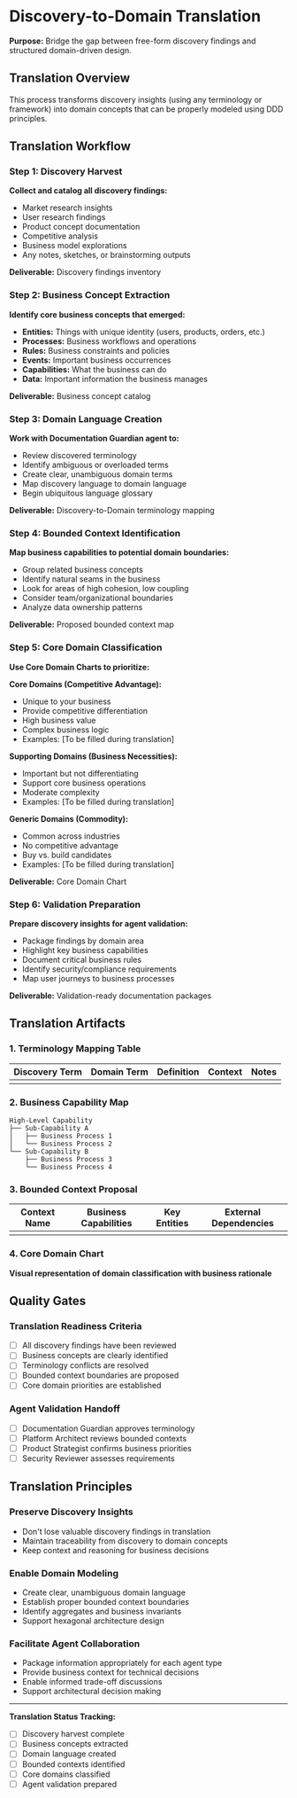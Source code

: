 # Discovery-to-Domain Translation

**Purpose:** Bridge the gap between free-form discovery findings and structured domain-driven design.

## Translation Overview

This process transforms discovery insights (using any terminology or framework) into domain concepts that can be properly modeled using DDD principles.

## Translation Workflow

### Step 1: Discovery Harvest
**Collect and catalog all discovery findings:**
- Market research insights
- User research findings  
- Product concept documentation
- Competitive analysis
- Business model explorations
- Any notes, sketches, or brainstorming outputs

**Deliverable:** Discovery findings inventory

### Step 2: Business Concept Extraction
**Identify core business concepts that emerged:**
- **Entities:** Things with unique identity (users, products, orders, etc.)
- **Processes:** Business workflows and operations
- **Rules:** Business constraints and policies
- **Events:** Important business occurrences
- **Capabilities:** What the business can do
- **Data:** Important information the business manages

**Deliverable:** Business concept catalog

### Step 3: Domain Language Creation
**Work with Documentation Guardian agent to:**
- Review discovered terminology
- Identify ambiguous or overloaded terms
- Create clear, unambiguous domain terms
- Map discovery language to domain language
- Begin ubiquitous language glossary

**Deliverable:** Discovery-to-Domain terminology mapping

### Step 4: Bounded Context Identification
**Map business capabilities to potential domain boundaries:**
- Group related business concepts
- Identify natural seams in the business
- Look for areas of high cohesion, low coupling
- Consider team/organizational boundaries
- Analyze data ownership patterns

**Deliverable:** Proposed bounded context map

### Step 5: Core Domain Classification
**Use Core Domain Charts to prioritize:**

**Core Domains (Competitive Advantage):**
- Unique to your business
- Provide competitive differentiation
- High business value
- Complex business logic
- Examples: [To be filled during translation]

**Supporting Domains (Business Necessities):**
- Important but not differentiating
- Support core business operations
- Moderate complexity
- Examples: [To be filled during translation]

**Generic Domains (Commodity):**
- Common across industries
- No competitive advantage
- Buy vs. build candidates
- Examples: [To be filled during translation]

**Deliverable:** Core Domain Chart

### Step 6: Validation Preparation
**Prepare discovery insights for agent validation:**
- Package findings by domain area
- Highlight key business capabilities
- Document critical business rules
- Identify security/compliance requirements
- Map user journeys to business processes

**Deliverable:** Validation-ready documentation packages

## Translation Artifacts

### 1. Terminology Mapping Table
| Discovery Term | Domain Term | Definition | Context | Notes |
|----------------|-------------|------------|---------|-------|
|                |             |            |         |       |

### 2. Business Capability Map
```
High-Level Capability
├── Sub-Capability A
│   ├── Business Process 1
│   └── Business Process 2
└── Sub-Capability B
    ├── Business Process 3
    └── Business Process 4
```

### 3. Bounded Context Proposal
| Context Name | Business Capabilities | Key Entities | External Dependencies |
|--------------|----------------------|--------------|----------------------|
|              |                      |              |                      |

### 4. Core Domain Chart
**Visual representation of domain classification with business rationale**

## Quality Gates

### Translation Readiness Criteria
- [ ] All discovery findings have been reviewed
- [ ] Business concepts are clearly identified
- [ ] Terminology conflicts are resolved
- [ ] Bounded context boundaries are proposed
- [ ] Core domain priorities are established

### Agent Validation Handoff
- [ ] Documentation Guardian approves terminology
- [ ] Platform Architect reviews bounded contexts
- [ ] Product Strategist confirms business priorities
- [ ] Security Reviewer assesses requirements

## Translation Principles

### Preserve Discovery Insights
- Don't lose valuable discovery findings in translation
- Maintain traceability from discovery to domain concepts
- Keep context and reasoning for business decisions

### Enable Domain Modeling
- Create clear, unambiguous domain language
- Establish proper bounded context boundaries
- Identify aggregates and business invariants
- Support hexagonal architecture design

### Facilitate Agent Collaboration
- Package information appropriately for each agent type
- Provide business context for technical decisions
- Enable informed trade-off discussions
- Support architectural decision making

---

**Translation Status Tracking:**
- [ ] Discovery harvest complete
- [ ] Business concepts extracted
- [ ] Domain language created
- [ ] Bounded contexts identified
- [ ] Core domains classified
- [ ] Agent validation prepared